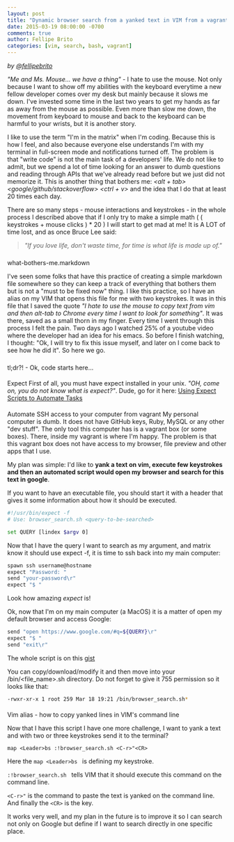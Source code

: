 ```yaml
---
layout: post
title: "Dynamic browser search from a yanked text in VIM from a vagrant box"
date: 2015-03-19 08:00:00 -0700
comments: true
author: Fellipe Brito
categories: [vim, search, bash, vagrant]
---
```


_by [@fellipebrito](https://github.com/fellipebrito)_

_"Me and Ms. Mouse... we have a thing"_ - I hate to use the mouse. Not only because I want to show off my abilities with the keyboard everytime a new fellow developer comes over my desk but mainly because it slows me down. I've invested some time in the last two years to get my hands as far as away from the mouse as possible. Even more than slow me down, the movement from keyboard to mouse and back to the keyboard can be harmful to your wrists, but it is another story.

I like to use the term "I'm in the matrix" when I'm coding. Because this is how I feel, and also because everyone else understands I'm with my terminal in full-screen mode and notifications turned off. The problem is that "write code" is not the main task of a developers' life. We do not like to admit, but we spend a lot of time looking for an answer to dumb questions and reading through APIs that we've already read before but we just did not memorize it. This is another thing that bothers me: _<open terminal> <tmux> <vim> <start coding> <how do I do... question> <alt + tab> <chrome> <google/github/stackoverflow> <ctrl + v> <get answers>_ and the idea that I do that at least 20 times each day.

There are so many steps - mouse interactions and keystrokes - in the whole process I described above that if I only try to make a simple math ( ( keystrokes + mouse clicks ) * 20 ) I will start to get mad at me! It is A LOT of time lost, and as once Bruce Lee said:
>_"If you love life, don't waste time, for time is what life is made up of."_

###
what-bothers-me.markdown

I've seen some folks that have this practice of creating a simple markdown file somewhere so they can keep a track of everything that bothers them but is not a "must to be fixed now" thing. I like this practice, so I have an alias on my VIM that opens this file for me with two keystrokes. It was in this file that I saved the quote _"I hate to use the mouse to copy text from vim and then alt-tab to Chrome every time I want to look for something"_. It was there, saved as a small thorn in my finger. Every time I went through this process I felt the pain. Two days ago I watched 25% of a youtube video where the developer had an idea for his emacs. So before I finish watching, I thought: "Ok, I will try to fix this issue myself, and later on I come back to see how he did it". So here we go.

###
tl;dr?! - Ok, code starts here...

####
Expect
First of all, you must have expect installed in your unix. _"OH, come on, you do not know what is expect?"_. Dude, go for it here: [Using Expect Scripts to Automate Tasks](http://www.admin-magazine.com/Articles/Automating-with-Expect-Scripts)

####
Automate SSH access to your computer from vagrant
My personal computer is dumb. It does not have GitHub keys, Ruby, MySQL or any other "dev stuff". The only tool this computer has is a vagrant box (or some boxes). There, inside my vagrant is where I'm happy. The problem is that this vagrant box does not have access to my browser, file preview and other apps that I use.

My plan was simple: I'd like to **yank a text on vim, execute few keystrokes and then an automated script would open my browser and search for this text in google**.

If you want to have an executable file, you should start it with a header that gives it some information about how it should be executed.

```bash
#!/usr/bin/expect -f
# Use: browser_search.sh <query-to-be-searched>

set QUERY [lindex $argv 0]
```

Now that I have the query I want to search as my argument, and matrix know it should use expect -f, it is time to ssh back into my main computer:
```bash
spawn ssh username@hostname
expect "Password: "
send "your-password\r"
expect "$ "
```

Look how amazing *expect* is!

Ok, now that I'm on my main computer (a MacOS) it is a matter of open my default browser and access Google:
```bash
send "open https://www.google.com/#q=${QUERY}\r"
expect "$ "
send "exit\r"
```

The whole script is on this [gist](https://gist.github.com/fellipebrito/e35f976c3d952d6f4714)

You can copy/download/modify it and then move into your /bin/<file_name>.sh directory. Do not forget to give it 755 permission so it looks like that:
```bash
-rwxr-xr-x 1 root 259 Mar 18 19:21 /bin/browser_search.sh*
```

####
Vim alias - how to copy yanked lines in VIM's command line

Now that I have this script I have one more challenge, I want to yank a text and with two or three keystrokes send it to the terminal?

```
map <Leader>bs :!browser_search.sh <C-r>"<CR>
```

Here the `map <Leader>bs ` is defining my keystroke.

`:!browser_search.sh ` tells VIM that it should execute this command on the command line.

`<C-r>"` is the command to paste the text is yanked on the command line. And finally the `<CR>` is the <enter> key.

It works very well, and my plan in the future is to improve it so I can search not only on Google but define if I want to search directly in one specific place.

